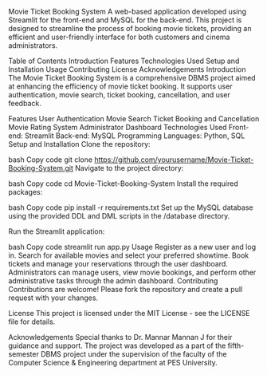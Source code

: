 Movie Ticket Booking System
A web-based application developed using Streamlit for the front-end and MySQL for the back-end. This project is designed to streamline the process of booking movie tickets, providing an efficient and user-friendly interface for both customers and cinema administrators.

Table of Contents
Introduction
Features
Technologies Used
Setup and Installation
Usage
Contributing
License
Acknowledgements
Introduction
The Movie Ticket Booking System is a comprehensive DBMS project aimed at enhancing the efficiency of movie ticket booking. It supports user authentication, movie search, ticket booking, cancellation, and user feedback.

Features
User Authentication
Movie Search
Ticket Booking and Cancellation
Movie Rating System
Administrator Dashboard
Technologies Used
Front-end: Streamlit
Back-end: MySQL
Programming Languages: Python, SQL
Setup and Installation
Clone the repository:

bash
Copy code
git clone https://github.com/yourusername/Movie-Ticket-Booking-System.git
Navigate to the project directory:

bash
Copy code
cd Movie-Ticket-Booking-System
Install the required packages:

bash
Copy code
pip install -r requirements.txt
Set up the MySQL database using the provided DDL and DML scripts in the /database directory.

Run the Streamlit application:

bash
Copy code
streamlit run app.py
Usage
Register as a new user and log in.
Search for available movies and select your preferred showtime.
Book tickets and manage your reservations through the user dashboard.
Administrators can manage users, view movie bookings, and perform other administrative tasks through the admin dashboard.
Contributing
Contributions are welcome! Please fork the repository and create a pull request with your changes.

License
This project is licensed under the MIT License - see the LICENSE file for details.

Acknowledgements
Special thanks to Dr. Mannar Mannan J for their guidance and support.
The project was developed as a part of the fifth-semester DBMS project under the supervision of the faculty of the Computer Science & Engineering department at PES University.

